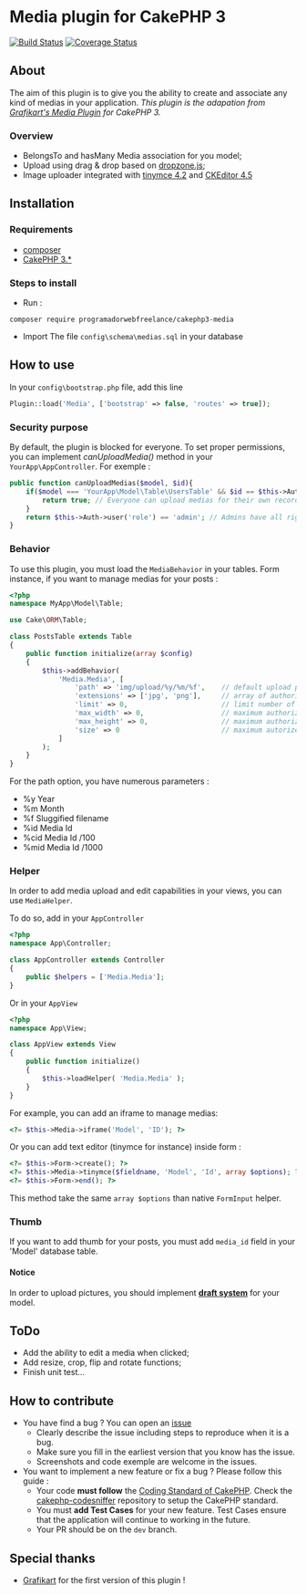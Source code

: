 # Media plugin for CakePHP 3

[![Build Status](https://travis-ci.org/Romano83/CakePHP3-Media.svg?branch=master)](https://travis-ci.org/Romano83/CakePHP3-Media)
[![Coverage Status](https://coveralls.io/repos/Romano83/CakePHP3-Media/badge.svg?branch=master&service=github)](https://coveralls.io/github/Romano83/CakePHP3-Media?branch=master)

## About

The aim of this plugin is to give you the ability to create and associate any kind of medias in your application.
*This plugin is the adapation from [Grafikart's Media Plugin](https://github.com/Grafikart/CakePHP-Media) for CakePHP 3.*

### Overview

* BelongsTo and hasMany Media association for you model;
* Upload using drag & drop based on [dropzone.js](https://github.com/enyo/dropzone/);
* Image uploader integrated with [tinymce 4.2](https://github.com/tinymce/tinymce) and [CKEditor 4.5](https://github.com/ckeditor/ckeditor-dev)


## Installation

### Requirements
* [composer](http://getcomposer.org)
* [CakePHP 3.*](https://github.com/cakephp/cakephp)

### Steps to install

* Run :
```
composer require programadorwebfreelance/cakephp3-media
```
* Import The file `config\schema\medias.sql` in your database


## How to use

In your `config\bootstrap.php` file, add this line 
```php
Plugin::load('Media', ['bootstrap' => false, 'routes' => true]);
``` 

### Security purpose

By default, the plugin is blocked for everyone. To set proper permissions, you can implement *canUploadMedia()* method in your `YourApp\AppController`.
For exemple :
```php
public function canUploadMedias($model, $id){
	if($model === 'YourApp\Model\Table\UsersTable' && $id == $this->Auth->user('id')){
		return true; // Everyone can upload medias for their own records
	}
	return $this->Auth->user('role') == 'admin'; // Admins have all rights
}
```

### Behavior

To use this plugin, you must load the `MediaBehavior` in your tables. Form instance, if you want to manage medias for your posts :
```php
<?php
namespace MyApp\Model\Table;

use Cake\ORM\Table;

class PostsTable extends Table
{
	public function initialize(array $config)
	{
		$this->addBehavior(
			'Media.Media', [
				'path' => 'img/upload/%y/%m/%f', 	// default upload path relative to webroot folder (see below for path parameters)
				'extensions' => ['jpg', 'png'],  	// array of authorized extensions (lowercase)
				'limit' => 0,						// limit number of upload file. Default: 0 (no limit)
				'max_width' => 0,					// maximum authorized width for uploaded pictures. Default: 0 (no limitation) 
				'max_height' => 0,					// maximum authorized height for uploaded pictures. Default: 0 (no limitation)
				'size' => 0							// maximum autorized size for uploaded pictures (in kb). Default: 0 (no limitation)
			]
		);
	}
}
```
For the path option, you have numerous parameters :
* %y		Year
* %m		Month
* %f		Sluggified filename
* %id		Media Id
* %cid		Media Id /100
* %mid		Media Id /1000

### Helper

In order to add media upload and edit capabilities in your views, you can use `MediaHelper`.

To do so, add in your `AppController` 
```php
<?php
namespace App\Controller;

class AppController extends Controller
{
	public $helpers = ['Media.Media'];
}
```
Or in your `AppView`
```php
<?php
namespace App\View;

class AppView extends View
{
	public function initialize()
	{
		$this->loadHelper( 'Media.Media' );
	}
}
```

For example, you can add an iframe to manage medias: 
```php
<?= $this->Media->iframe('Model', 'ID'); ?>
```
Or you can add text editor (tinymce for instance) inside form :
```php
<?= $this->Form->create(); ?>
<?= $this->Media->tinymce($fieldname, 'Model', 'Id', array $options); ?>
<?= $this->Form->end(); ?>
```
This method take the same `array $options` than native `FormInput` helper.

### Thumb

If you want to add thumb for your posts, you must add `media_id` field in your 'Model' database table.

#### Notice

In order to upload pictures, you should implement **[draft system](https://github.com/Romano83/CakePHP3-draft)** for your model.


## ToDo
* Add the ability to edit a media when clicked;
* Add resize, crop, flip and rotate functions;
* Finish unit test...


## How to contribute
* You have find a bug ? You can open an [issue](https://github.com/Romano83/CakePHP3-Media/issues/new)
	* Clearly describe the issue including steps to reproduce when it is a bug.
	* Make sure you fill in the earliest version that you know has the issue.
	* Screenshots and code exemple are welcome in the issues.
* You want to implement a new feature or fix a bug ? Please follow this guide :
	* Your code **must follow** the [Coding Standard of CakePHP](http://book.cakephp.org/3.0/en/contributing/cakephp-coding-conventions.html). Check the [cakephp-codesniffer](https://github.com/cakephp/cakephp-codesniffer) repository to setup the CakePHP standard.
	* You must **add Test Cases** for your new feature. Test Cases ensure that the application will continue to working in the future.
	* Your PR should be on the `dev` branch.

## Special thanks

   * [Grafikart](https://github.com/Grafikart) for the first version of this plugin !

